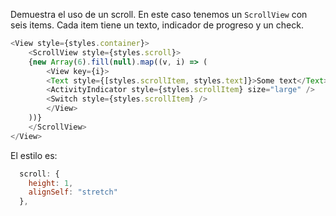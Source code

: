 Demuestra el uso de un scroll. En este caso tenemos un `ScrollView` con seis items. Cada item tiene un texto, indicador de progreso y un check.

```js
<View style={styles.container}>
    <ScrollView style={styles.scroll}>
    {new Array(6).fill(null).map((v, i) => (
        <View key={i}>
        <Text style={[styles.scrollItem, styles.text]}>Some text</Text>
        <ActivityIndicator style={styles.scrollItem} size="large" />
        <Switch style={styles.scrollItem} />
        </View>
    ))}
    </ScrollView>
</View>
```

El estilo es:

```js
  scroll: {
    height: 1,
    alignSelf: "stretch"
  },
```
